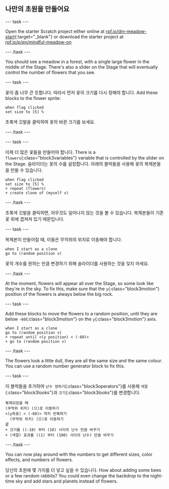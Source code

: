 ## 나만의 초원을 만들어요

--- task ---

Open the starter Scratch project either online at [rpf.io/dm-meadow-start](https://rpf.io/dm-meadow-start){:target="_blank"} or download the starter project at [rpf.io/p/en/mindful-meadow-on](https://rpf.io/p/en/mindful-meadow-go)

--- /task ---

You should see a meadow in a forest, with a single large flower in the middle of the Stage. There's also a slider on the Stage that will eventually control the number of flowers that you see.

--- task ---

꽃이 좀 너무 큰 듯합니다. 따라서 먼저 꽃의 크기를 다시 정해야 합니다. Add these blocks to the flower sprite:

```blocks3
when flag clicked
set size to [5] %
```

초록색 깃발을 클릭하여 꽃의 바뀐 크기를 보세요.

--- /task ---

--- task ---

이제 더 많은 꽃들을 만들어야 합니다. There is a `flowers`{:class="block3variables"} variable that is controlled by the slider on the Stage. 슬라이더는 꽃의 수를 설정합니다. 아래의 블럭들을 사용해 꽃의 복제본들을 만들 수 있습니다.

```blocks3
when flag clicked
set size to [5] %
+ repeat (flowers)
+ create clone of (myself v)
```

--- /task ---

초록색 깃발을 클릭하면, 아무것도 일어나지 않는 것을 볼 수 있습니다. 복제본들이 기존 꽃 위에 겹쳐져 있기 때문입니다.

--- task ---

복제본이 만들어질 때, 이들은 무작위의 위치로 이동해야 합니다.

```blocks3
when I start as a clone
go to (random position v)
```

꽃의 개수를 원하는 만큼 변경하기 위해 슬라이더를 사용하는 것을 잊지 마세요.

--- /task ---

At the moment, flowers will appear all over the Stage, so some look like they're in the sky. To fix this, make sure that the `y`{:class="block3motion"} position of the flowers is always below the big rock.

--- task ---

Add these blocks to move the flowers to a random position, until they are below `-60`{:class="block3motion"} on the `y`{:class="block3motion"} axis.

```blocks3
when I start as a clone
go to (random position v)
+ repeat until <(y position) < (-60)>
+ go to (random position v)
```

--- /task ---

The flowers look a little dull, they are all the same size and the same colour. You can use a random number generator block to fix this.

--- task ---

이 블럭들을 추가하여 `난수 정하기`{:class="block3operators"}를 사용해 `색깔`{:class="block3looks"}과 `크기`{:class="block3looks"}를 변경합니다.

```blocks3
복제되었을 때
(무작위 위치) (으)로 이동하기
<(y좌표) < (-60)> 까지 반복하기 
  (무작위 위치) (으)로 이동하기
끝
+ 크기를 ((-10) 부터 (10) 사이의 난수 만큼 바꾸기
+ (색깔) 효과를 ((1) 부터 (100) 사이의 난수) 만큼 바꾸기
```

--- /task ---

You can now play around with the numbers to get different sizes, color effects, and numbers of flowers.

당신의 초원에 몇 가지를 더 넣고 싶을 수 있습니다. How about adding some bees or a few random rabbits? You could even change the backdrop to the night-time sky and add stars and planets instead of flowers.





